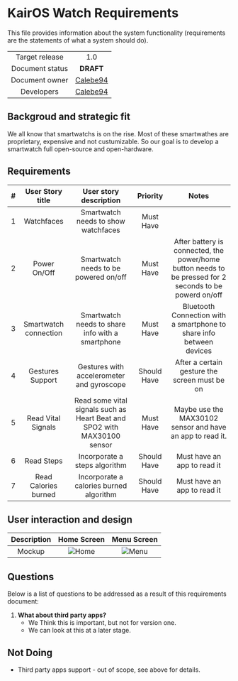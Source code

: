 
# KairOS Watch Requirements

This file provides information about the system functionality (requirements are the statements of what a system should do).

| 	|	|
|:-:|:-:| 
| Target release | 1.0 |
| Document status | **DRAFT** |
| Document owner | [Calebe94](github.com/Calebe94) | 
| Developers | [Calebe94](github.com/Calebe94) | 

## Backgroud and strategic fit

We all know that smartwatchs is on the rise. Most of these smartwathes are proprietary, expensive and not custumizable. So our goal is to develop a smartwatch full open-source and open-hardware.

## Requirements

| # | User Story title | User story description | Priority | Notes |
|:--:|:--:|:--:|:--:|:--:|
| 1 | Watchfaces | Smartwatch needs to show watchfaces | Must Have | |
| 2 | Power On/Off| Smartwatch needs to be powered on/off | Must Have | After battery is connected, the power/home button needs to be pressed for 2 seconds to be powerd on/off |
| 3 | Smartwatch connection | Smartwatch needs to share info with a smartphone | Must Have | Bluetooth Connection with a smartphone to share info between devices | 
| 4 | Gestures Support | Gestures with accelerometer and gyroscope | Should Have | After a certain gesture the screen must be on | 
| 5 | Read Vital Signals | Read some vital signals such as Heart Beat and SPO2 with MAX30100 sensor | Must Have | Maybe use the MAX30102 sensor and have an app to read it. | 
| 6 | Read Steps | Incorporate a steps algorithm | Should Have | Must have an app to read it|
| 7 | Read Calories burned | Incorporate a calories burned algorithm | Should Have | Must have an app to read it |


## User interaction and design

| Description | Home Screen | Menu Screen |
|:-----------:|:-----------:|:-----------:|
| 	Mockup	  | ![Home](https://github.com/kairos-dev/KairosWatch/blob/KairOSWatch_Test/resources/screens/home.png?raw=true)		| ![Menu](https://raw.githubusercontent.com/kairos-dev/KairosWatch/KairOSWatch_Test/resources/screens/menu.png)		  |

## Questions

Below is a list of questions to be addressed as a result of this requirements document:


 1. **What about third party apps?**
 	* We Think this is important, but not for version one. 
	* We can look at this at a later stage.

## Not Doing

* Third party apps support - out of scope, see above for details.
